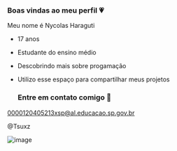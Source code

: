 ### Boas vindas ao meu perfil 💗

Meu nome é Nycolas Haraguti

- 17 anos
- Estudante do ensino médio
- Descobrindo mais sobre progamação
- Utilizo esse espaço para compartilhar meus projetos

  ### Entre em contato comigo 📧

0000120405213xsp@al.educacao.sp.gov.br
  
@Tsuxz

![image](https://github.com/tsuxz/tsuxz/assets/169275304/88deb625-61a9-4378-aa07-8e939373d74b)![]()


